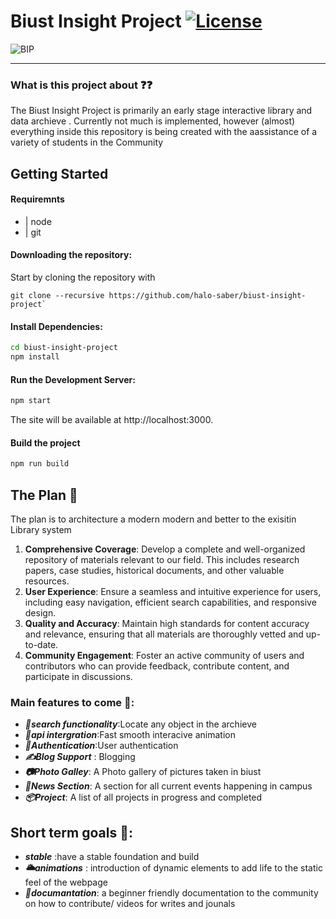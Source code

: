 # Biust Insight Project [![License](https://img.shields.io/github/license/TheCherno/Hazel.svg)](https://github.com/TheCherno/Hazel/blob/master/LICENSE)

![BIP](/logo.svg "biust-insight-project")
***
### What is this project about ❓❓ 

The Biust Insight Project is primarily an early stage interactive library and data archieve . Currently not much is implemented, however (almost) everything inside this repository is being created with the aassistance of a variety of students in the Community 



## Getting Started
#### Requiremnts
- | node
- | git 


#### Downloading the repository:

Start by cloning the repository with
```
git clone --recursive https://github.com/halo-saber/biust-insight-project`
```
#### Install Dependencies:
```bash
cd biust-insight-project
npm install
```

#### Run the Development Server:
```bash
npm start
```
The site will be available at http://localhost:3000.

#### Build the project
```bash
npm run build
```

## The Plan 📜
The plan is to architecture a modern modern and better to the exisitin Library system
1. **Comprehensive Coverage**: Develop a complete and well-organized repository of materials relevant to our field. This includes research papers, case studies, historical documents, and other valuable resources.
2. **User Experience**: Ensure a seamless and intuitive experience for users, including easy navigation, efficient search capabilities, and responsive design.
3. **Quality and Accuracy**: Maintain high standards for content accuracy and relevance, ensuring that all materials are thoroughly vetted and up-to-date.
4. **Community Engagement**: Foster an active community of users and contributors who can provide feedback, contribute content, and participate in discussions.

### Main features to come 🚩:
- ***🔎search functionality***:Locate any object in the archieve
- ***📂api intergration***:Fast smooth interacive animation
- ***🔑Authentication***:User authentication
- ***✍Blog Support*** : Blogging
- ***📷Photo Galley***: A Photo gallery of pictures taken in biust
- ***📰News Section***: A section for all current events happening in campus
- ***📦Project***: A list of all projects in progress and completed

## Short term goals 🚩:
- ***stable*** :have a stable foundation and build
- ***🌥animations*** : introduction of dynamic elements to add  life to the static feel of the webpage
- ***📗documantation***: a beginner friendly documentation to the community  on how to contribute/ videos for writes and jounals
